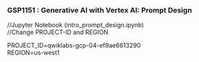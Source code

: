 ### GSP1151 :  Generative AI with Vertex AI: Prompt Design 

//Jupyter Notebook (intro_prompt_design.ipynb)  
//Change PROJECT-ID and REGION   

PROJECT_ID=qwiklabs-gcp-04-ef9ae6613290  
REGION=us-west1  
